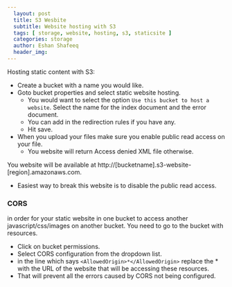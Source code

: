 ```yaml
---
  layout: post
  title: S3 Wesbite
  subtitle: Website hosting with S3
  tags: [ storage, website, hosting, s3, staticsite ]
  categories: storage
  author: Eshan Shafeeq
  header_img: 
---
```


Hosting static content with S3:
* Create a bucket with a name you would like.
* Goto bucket properties and select static website hosting. 
    * You would want to select the option `Use this bucket to host a website`. Select the name for the index document and the error document. 
    * You can add in the redirection rules if you have any. 
    * Hit save. 
* When you upload your files make sure you enable public read access on your file.
    * You website will return Access denied XML file otherwise.

You website will be available at http://[bucketname].s3-website-[region].amazonaws.com.
* Easiest way to break this website is to disable the public read access.


### CORS
in order for your static website in one bucket to access another javascript/css/images on another bucket. You need to go to the bucket with resources.
* Click on bucket permissions.
* Select CORS configuration from the dropdown list.
* in the line which says `<AllowedOrigin>*</AllowedOrigin>` replace the * with the URL of the website that will be accessing these resources.
* That will prevent all the errors caused by CORS not being configured.
